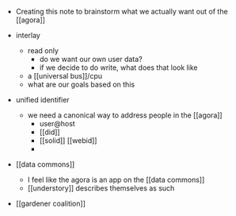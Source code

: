 - Creating this note to brainstorm what we actually want out of the [[agora]]
- interlay
	- read only
		- do we want our own user data?
		- if we decide to do write, what does that look like
	- a [[universal bus]]/cpu
	- what are our goals based on this

- unified identifier
	- we need a canonical way to address people in the [[agora]]
		- user@host
		- [[did]]
		- [[solid]] [[webid]]
		- 
- [[data commons]]
	- I feel like the agora is an app on the [[data commons]]
	- [[understory]] describes themselves as such

- [[gardener coalition]]